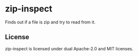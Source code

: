 # zip-inspect

Finds out if a file is zip and try to read from it.

## License
zip-inspect is licensed under dual Apache-2.0 and MIT licenses.
